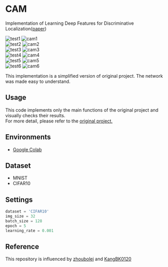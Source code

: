 # CAM

Implementation of Learning Deep Features for Discriminative Localization([paper](https://arxiv.org/pdf/1512.04150.pdf))

![test1](https://github.com/froggydisk/froggydisk.github.io/blob/master/assets/images/bird1.jpg?raw=true) ![cam1](https://github.com/froggydisk/froggydisk.github.io/blob/master/assets/images/bird5.png?raw=true)  
![test2](https://github.com/froggydisk/froggydisk.github.io/blob/master/assets/images/horse1.jpg?raw=true) ![cam2](https://github.com/froggydisk/froggydisk.github.io/blob/master/assets/images/horse5-2.png?raw=true)  
![test3](https://github.com/froggydisk/froggydisk.github.io/blob/master/assets/images/ship1.jpeg?raw=true) ![cam3](https://github.com/froggydisk/froggydisk.github.io/blob/master/assets/images/ship40.png?raw=true)  
![test4](https://github.com/froggydisk/froggydisk.github.io/blob/master/assets/images/dog1.jpg?raw=true) ![cam4](https://github.com/froggydisk/froggydisk.github.io/blob/master/assets/images/dog5-1.png?raw=true)  
![test5](https://github.com/froggydisk/froggydisk.github.io/blob/master/assets/images/dog2.jpg?raw=true) ![cam5](https://github.com/froggydisk/froggydisk.github.io/blob/master/assets/images/dog5-2.png?raw=true)  
![test6](https://github.com/froggydisk/froggydisk.github.io/blob/master/assets/images/horse2.jpg?raw=true) ![cam6](https://github.com/froggydisk/froggydisk.github.io/blob/master/assets/images/horse5-1.png?raw=true)

This implementation is a simplified version of original project. The network was made easy to understand.


## Usage
This code implements only the main functions of the original project and visually checks their results.     
For more detail, please refer to the [original project.](https://github.com/metalbubble/CAM)


## Environments
- [Google Colab](https://colab.research.google.com/notebooks/welcome.ipynb?hl=ja)


## Dataset
- MNIST
- CIFAR10

## Settings
```python
dataset = 'CIFAR10'
img_size = 32
batch_size = 128
epoch = 5
learning_rate = 0.001
```

## Reference

This repository is influenced by [zhoubolei](https://github.com/metalbubble/CAM) and [KangBK0120](https://github.com/KangBK0120/CAM)
